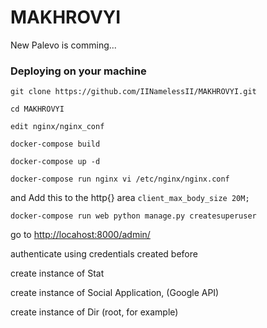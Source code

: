 # MAKHROVYI
New Palevo is comming...

### Deploying on your machine

`git clone https://github.com/IINamelessII/MAKHROVYI.git`

`cd MAKHROVYI`

`edit nginx/nginx_conf`

`docker-compose build`

`docker-compose up -d`

`docker-compose run nginx vi /etc/nginx/nginx.conf`

and Add this to the http{} area
`client_max_body_size 20M;`

`docker-compose run web python manage.py createsuperuser`

go to [http://locahost:8000/admin/](http://locahost:8000/admin/)

authenticate using credentials created before

create instance of Stat

create instance of Social Application, (Google API)

create instance of Dir (root, for example)
